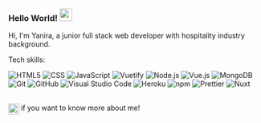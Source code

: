 ### Hello World!  <img src="https://media.giphy.com/media/hvRJCLFzcasrR4ia7z/giphy.gif" width="25px">

Hi, I'm Yanira, a junior full stack web developer with hospitality industry background.

Tech skills:
<br />

 ![HTML5](https://img.shields.io/badge/-HTML5-333333?style=flat&logo=HTML5)
  ![CSS](https://img.shields.io/badge/-CSS-333333?style=flat&logo=CSS3&logoColor=1572B6)
  ![JavaScript](https://img.shields.io/badge/-JavaScript-333333?style=flat&logo=javascript)
  ![Vuetify](https://img.shields.io/badge/-Vuetify-333333?style=flat&logo=Vuetify&logoColor=1867C0)
  ![Node.js](https://img.shields.io/badge/-Node.js-333333?style=flat&logo=node.js)
  ![Vue.js](https://img.shields.io/badge/-Vue.js-333333?style=flat&logo=Vue.js)
  ![MongoDB](https://img.shields.io/badge/-MongoDB-333333?style=flat&logo=mongodb)
  ![Git](https://img.shields.io/badge/-Git-333333?style=flat&logo=git)
  ![GitHub](https://img.shields.io/badge/-GitHub-333333?style=flat&logo=github)
  ![Visual Studio Code](https://img.shields.io/badge/-Visual%20Studio%20Code-333333?style=flat&logo=visual-studio-code&logoColor=007ACC)
  ![Heroku](https://img.shields.io/badge/-Heroku-333333?style=flat-square&logo=heroku&logoColor=430098)
  <img alt="npm" src="https://img.shields.io/badge/-NPM-333333?style=flat-square&logo=npm&logoColor=CB3837" />
  <img alt="Prettier" src="https://img.shields.io/badge/-Prettier-333333?style=flat-square&logo=prettier&logoColor=F7B93E" />
  <img alt="Nuxt" src="https://img.shields.io/badge/-NuxtJs-333333?style=flat-square&logo=Nuxt.js&logoColor=43853d" />

<br />
 <a href="https://www.linkedin.com/in/yanira-aleman-rodriguez/">
  <img align="left" alt="Yanira's LinkedIN" width="22px" src="https://raw.githubusercontent.com/peterthehan/peterthehan/master/assets/linkedin.svg" />
</a> if you want to know more about me!


<!--
**yaniale/yaniale** is a ✨ _special_ ✨ repository because its `README.md` (this file) appears on your GitHub profile.

Here are some ideas to get you started:

- 🔭 I’m currently working on ...
- 🌱 I’m currently learning ...
- 👯 I’m looking to collaborate on ...
- 🤔 I’m looking for help with ...
- 💬 Ask me about ...
- 📫 How to reach me: ...
- 😄 Pronouns: ...
- ⚡ Fun fact: ...
-->

